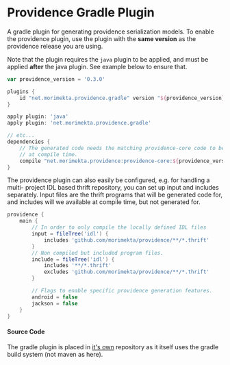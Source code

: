 Providence Gradle Plugin
========================

A gradle plugin for generating providence serialization models. To enable
the providence plugin, use the plugin with the **same version** as the
providence release you are using.

Note that the plugin requires the `java` plugin to be applied, and must
be applied **after** the java plugin. See example below to ensure that.

```groovy
var providence_version = '0.3.0'

plugins {
    id "net.morimekta.providence.gradle" version "${providence_version}" apply false
}

apply plugin: 'java'
apply plugin: 'net.morimekta.providence.gradle'

// etc...
dependencies {
    // The generated code needs the matching providence-core code to be available
    // at compile time.
    compile "net.morimekta.providence:providence-core:${providence_version}"
}
```

The providence plugin can also easily be configured, e.g. for handling a multi-
project IDL based thrift repository, you can set up input and includes separately.
Input files are the thrift programs that will be generated code for, and includes
will we available at compile time, but not generated for.

```groovy
providence {
    main {
        // In order to only compile the locally defined IDL files
        input = fileTree('idl') {
            includes 'github.com/morimekta/providence/**/*.thrift'
        }
        // Non compiled but included program files.
        include = fileTree('idl') {
            includes '**/*.thrift'
            excludes 'github.com/morimekta/providence/**/*.thrift'
        }

        // Flags to enable specific providence generation features.
        android = false
        jackson = false
    }
}
```

#### Source Code

The gradle plugin is placed in [it's own](https://github.com/morimekta/providence-gradle-plugin)
repository as it itself uses the gradle build system (not maven as here).
